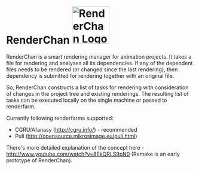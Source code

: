RenderChan <img src="http://download.tuxfamily.org/morevna/blog/2015/02/07-934x1024.png" alt="RenderChan Logo" width=100 title="RenderChan mascot by Anastasia Majzhegisheva" />
==========

RenderChan is a smart rendering manager for animation projects. It takes a file for rendering  and analyses all its dependencies. If any of the dependent files needs to be rendered (or changed since the last rendering), then dependency is submitted for rendering together with an original file.

So, RenderChan constructs a list of tasks for rendering with consideration of changes in the project tree and existing renderings. The resulting list of tasks can be executed locally on the single machine or passed to renderfarm.

Currently following renderfarms supported:
 * CGRU/Afanasy (http://cgru.info/) - recommended
 * Puli (http://opensource.mikrosimage.eu/puli.html)

There's more detailed explanation of the concept here - http://www.youtube.com/watch?v=8EkQRLS9pN0 (Remake is an early prototype of RenderChan).﻿
